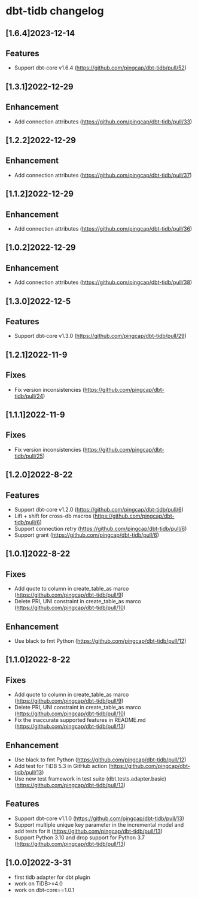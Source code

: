 # dbt-tidb changelog

## [1.6.4]2023-12-14
## Features
- Support dbt-core v1.6.4 (https://github.com/pingcap/dbt-tidb/pull/52)

## [1.3.1]2022-12-29
## Enhancement
- Add connection attributes (https://github.com/pingcap/dbt-tidb/pull/33)

## [1.2.2]2022-12-29
## Enhancement
- Add connection attributes (https://github.com/pingcap/dbt-tidb/pull/37)

## [1.1.2]2022-12-29
## Enhancement
- Add connection attributes (https://github.com/pingcap/dbt-tidb/pull/36)

## [1.0.2]2022-12-29
## Enhancement
- Add connection attributes (https://github.com/pingcap/dbt-tidb/pull/38)

## [1.3.0]2022-12-5
## Features
- Support dbt-core v1.3.0 (https://github.com/pingcap/dbt-tidb/pull/29)

## [1.2.1]2022-11-9
## Fixes
- Fix version inconsistencies (https://github.com/pingcap/dbt-tidb/pull/24)

## [1.1.1]2022-11-9
## Fixes
- Fix version inconsistencies (https://github.com/pingcap/dbt-tidb/pull/25)

## [1.2.0]2022-8-22
## Features
- Support dbt-core v1.2.0 (https://github.com/pingcap/dbt-tidb/pull/6)
- Lift + shift for cross-db macros (https://github.com/pingcap/dbt-tidb/pull/6)
- Support connection retry (https://github.com/pingcap/dbt-tidb/pull/6)
- Support grant (https://github.com/pingcap/dbt-tidb/pull/6)

## [1.0.1]2022-8-22
## Fixes
- Add quote to column in create_table_as marco (https://github.com/pingcap/dbt-tidb/pull/9)
- Delete PRI, UNI constraint in create_table_as marco (https://github.com/pingcap/dbt-tidb/pull/10)

## Enhancement
- Use black to fmt Python (https://github.com/pingcap/dbt-tidb/pull/12)

## [1.1.0]2022-8-22
## Fixes
- Add quote to column in create_table_as marco (https://github.com/pingcap/dbt-tidb/pull/9)
- Delete PRI, UNI constraint in create_table_as marco (https://github.com/pingcap/dbt-tidb/pull/10)
- Fix the inaccurate supported features in README.md (https://github.com/pingcap/dbt-tidb/pull/13)

## Enhancement
- Use black to fmt Python (https://github.com/pingcap/dbt-tidb/pull/12)
- Add test for TiDB 5.3 in GitHub action (https://github.com/pingcap/dbt-tidb/pull/13)
- Use new test framework in test suite (dbt.tests.adapter.basic) (https://github.com/pingcap/dbt-tidb/pull/13)

## Features
- Support dbt-core v1.1.0 (https://github.com/pingcap/dbt-tidb/pull/13)
- Support multiple unique key parameter in the incremental model and add tests for it (https://github.com/pingcap/dbt-tidb/pull/13)
- Support Python 3.10 and drop support for Python 3.7 (https://github.com/pingcap/dbt-tidb/pull/13)

## [1.0.0]2022-3-31
* first tidb adapter for dbt plugin
* work on TiDB>=4.0
* work on dbt-core==1.0.1

